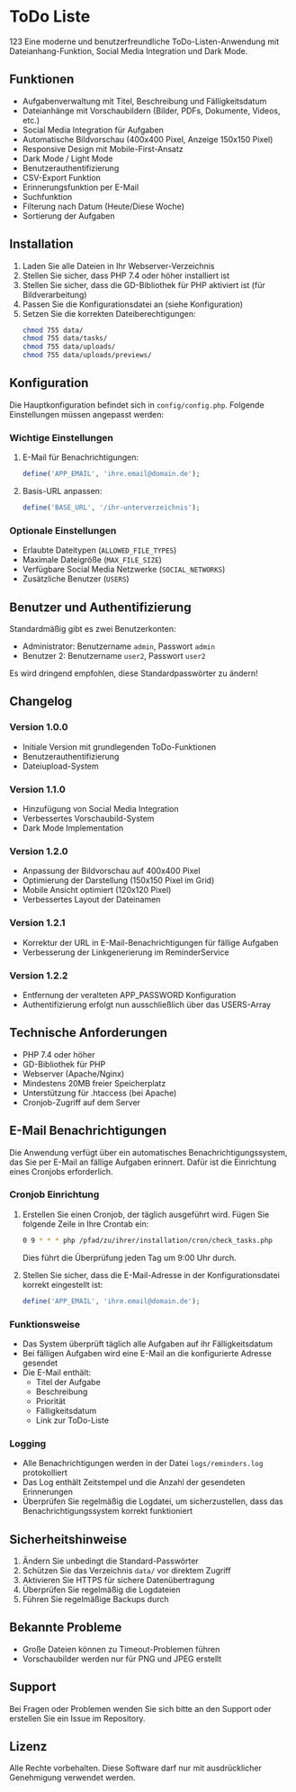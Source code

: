 # ToDo Liste
123
Eine moderne und benutzerfreundliche ToDo-Listen-Anwendung mit Dateianhang-Funktion, Social Media Integration und Dark Mode.

## Funktionen

- Aufgabenverwaltung mit Titel, Beschreibung und Fälligkeitsdatum
- Dateianhänge mit Vorschaubildern (Bilder, PDFs, Dokumente, Videos, etc.)
- Social Media Integration für Aufgaben
- Automatische Bildvorschau (400x400 Pixel, Anzeige 150x150 Pixel)
- Responsive Design mit Mobile-First-Ansatz
- Dark Mode / Light Mode
- Benutzerauthentifizierung
- CSV-Export Funktion
- Erinnerungsfunktion per E-Mail
- Suchfunktion
- Filterung nach Datum (Heute/Diese Woche)
- Sortierung der Aufgaben

## Installation

1. Laden Sie alle Dateien in Ihr Webserver-Verzeichnis
2. Stellen Sie sicher, dass PHP 7.4 oder höher installiert ist
3. Stellen Sie sicher, dass die GD-Bibliothek für PHP aktiviert ist (für Bildverarbeitung)
4. Passen Sie die Konfigurationsdatei an (siehe Konfiguration)
5. Setzen Sie die korrekten Dateiberechtigungen:
   ```bash
   chmod 755 data/
   chmod 755 data/tasks/
   chmod 755 data/uploads/
   chmod 755 data/uploads/previews/
   ```

## Konfiguration

Die Hauptkonfiguration befindet sich in `config/config.php`. Folgende Einstellungen müssen angepasst werden:

### Wichtige Einstellungen

1. E-Mail für Benachrichtigungen:
   ```php
   define('APP_EMAIL', 'ihre.email@domain.de');
   ```

2. Basis-URL anpassen:
   ```php
   define('BASE_URL', '/ihr-unterverzeichnis');
   ```

### Optionale Einstellungen

- Erlaubte Dateitypen (`ALLOWED_FILE_TYPES`)
- Maximale Dateigröße (`MAX_FILE_SIZE`)
- Verfügbare Social Media Netzwerke (`SOCIAL_NETWORKS`)
- Zusätzliche Benutzer (`USERS`)

## Benutzer und Authentifizierung

Standardmäßig gibt es zwei Benutzerkonten:
- Administrator: Benutzername `admin`, Passwort `admin`
- Benutzer 2: Benutzername `user2`, Passwort `user2`

Es wird dringend empfohlen, diese Standardpasswörter zu ändern!

## Changelog

### Version 1.0.0
- Initiale Version mit grundlegenden ToDo-Funktionen
- Benutzerauthentifizierung
- Dateiupload-System

### Version 1.1.0
- Hinzufügung von Social Media Integration
- Verbessertes Vorschaubild-System
- Dark Mode Implementation

### Version 1.2.0
- Anpassung der Bildvorschau auf 400x400 Pixel
- Optimierung der Darstellung (150x150 Pixel im Grid)
- Mobile Ansicht optimiert (120x120 Pixel)
- Verbessertes Layout der Dateinamen

### Version 1.2.1
- Korrektur der URL in E-Mail-Benachrichtigungen für fällige Aufgaben
- Verbesserung der Linkgenerierung im ReminderService

### Version 1.2.2
- Entfernung der veralteten APP_PASSWORD Konfiguration
- Authentifizierung erfolgt nun ausschließlich über das USERS-Array

## Technische Anforderungen

- PHP 7.4 oder höher
- GD-Bibliothek für PHP
- Webserver (Apache/Nginx)
- Mindestens 20MB freier Speicherplatz
- Unterstützung für .htaccess (bei Apache)
- Cronjob-Zugriff auf dem Server

## E-Mail Benachrichtigungen

Die Anwendung verfügt über ein automatisches Benachrichtigungssystem, das Sie per E-Mail an fällige Aufgaben erinnert. Dafür ist die Einrichtung eines Cronjobs erforderlich.

### Cronjob Einrichtung

1. Erstellen Sie einen Cronjob, der täglich ausgeführt wird. Fügen Sie folgende Zeile in Ihre Crontab ein:
   ```bash
   0 9 * * * php /pfad/zu/ihrer/installation/cron/check_tasks.php
   ```
   Dies führt die Überprüfung jeden Tag um 9:00 Uhr durch.

2. Stellen Sie sicher, dass die E-Mail-Adresse in der Konfigurationsdatei korrekt eingestellt ist:
   ```php
   define('APP_EMAIL', 'ihre.email@domain.de');
   ```

### Funktionsweise

- Das System überprüft täglich alle Aufgaben auf ihr Fälligkeitsdatum
- Bei fälligen Aufgaben wird eine E-Mail an die konfigurierte Adresse gesendet
- Die E-Mail enthält:
  - Titel der Aufgabe
  - Beschreibung
  - Priorität
  - Fälligkeitsdatum
  - Link zur ToDo-Liste

### Logging

- Alle Benachrichtigungen werden in der Datei `logs/reminders.log` protokolliert
- Das Log enthält Zeitstempel und die Anzahl der gesendeten Erinnerungen
- Überprüfen Sie regelmäßig die Logdatei, um sicherzustellen, dass das Benachrichtigungssystem korrekt funktioniert

## Sicherheitshinweise

1. Ändern Sie unbedingt die Standard-Passwörter
2. Schützen Sie das Verzeichnis `data/` vor direktem Zugriff
3. Aktivieren Sie HTTPS für sichere Datenübertragung
4. Überprüfen Sie regelmäßig die Logdateien
5. Führen Sie regelmäßige Backups durch

## Bekannte Probleme

- Große Dateien können zu Timeout-Problemen führen
- Vorschaubilder werden nur für PNG und JPEG erstellt

## Support

Bei Fragen oder Problemen wenden Sie sich bitte an den Support oder erstellen Sie ein Issue im Repository.

## Lizenz

Alle Rechte vorbehalten. Diese Software darf nur mit ausdrücklicher Genehmigung verwendet werden. 
